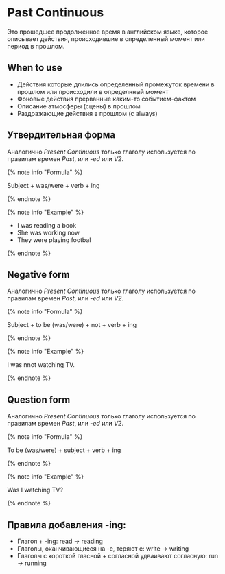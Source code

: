 # Past Continuous
Это прошедшее продолженное время в английском языке, которое описывает действия, происходившие в определенный момент или период в прошлом.

## When to use
- Действия которые длились определенный промежуток времени в прошлом или происходили в определнный момент
- Фоновые действия прерванные каким-то событием-фактом
- Описание атмосферы (сцены) в прошлом
- Раздражающие действия в прошлом (с always)

## Утвердительная форма
Аналогично *Present Continuous* только глаголу используется по правилам времен *Past*, или *-ed* или *V2*.

{% note info "Formula" %}

Subject + was/were + verb + ing

{% endnote %}

{% note info "Example" %}

- I was reading a book
- She was working now
- They were playing footbal

{% endnote %}

## Negative form
Аналогично *Present Continuous* только глаголу используется по правилам времен *Past*, или *-ed* или *V2*.

{% note info "Formula" %}

Subject + to be (was/were) + not + verb + ing

{% endnote %}

{% note info "Example" %}

I was nnot watching TV.

{% endnote %}

## Question form
Аналогично *Present Continuous* только глаголу используется по правилам времен *Past*, или *-ed* или *V2*.

{% note info "Formula" %}

To be (was/were) + subject + verb + ing

{% endnote %}

{% note info "Example" %}

Was I watching TV?

{% endnote %}

## Правила добавления -ing:
- Глагол + -ing: read → reading
- Глаголы, оканчивающиеся на -e, теряют e: write → writing
- Глаголы с короткой гласной + согласной удваивают согласную: run → running
